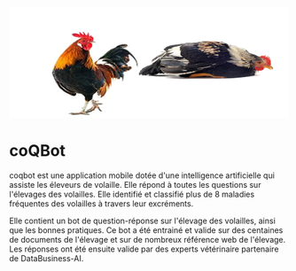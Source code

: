 
<img src="https://github.com/DataBusiness-AI/coQBot/blob/master/coqbot.png"  width="600" height="200">


# coQBot


coqbot est une application mobile dotée d'une intelligence artificielle qui assiste les éleveurs de volaille. Elle répond à toutes les questions sur l'élevages des volailles. Elle identifié et classifié plus de 8 maladies fréquentes des volailles à travers leur excréments.

Elle contient un bot de question-réponse sur l'élevage des volailles, ainsi que les bonnes pratiques. Ce bot a été entrainé et valide sur des centaines de documents de l'élevage et sur de nombreux référence web de l'élevage. Les réponses ont été ensuite valide par des experts vétérinaire partenaire de DataBusiness-AI. 

